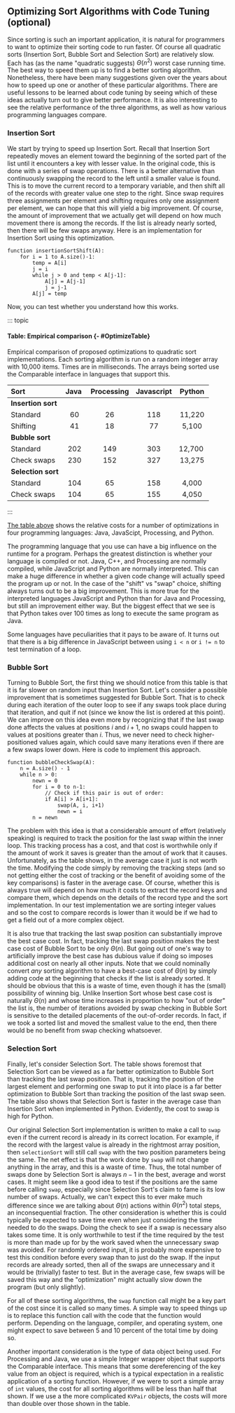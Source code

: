 
## Optimizing Sort Algorithms with Code Tuning (optional)

Since sorting is such an important application, it is natural for
programmers to want to optimize their sorting code to run faster. Of
course all quadratic sorts (Insertion Sort, Bubble Sort and Selection
Sort) are relatively slow. Each has (as the name "quadratic suggests)
$\Theta(n^2)$ worst case running time. The best way to speed them up is
to find a better sorting algorithm. Nonetheless, there have been many
suggestions given over the years about how to speed up one or another of
these particular algorithms. There are useful lessons to be learned
about code tuning by seeing which of these ideas actually turn out to
give better performance. It is also interesting to see the relative
performance of the three algorithms, as well as how various programming
languages compare.

### Insertion Sort

We start by trying to speed up Insertion Sort. Recall that Insertion
Sort repeatedly moves an element toward the beginning of the sorted part
of the list until it encounters a key with lesser value. In the original
code, this is done with a series of swap operations. There is a better
alternative than continuously swapping the record to the left until a
smaller value is found. This is to move the current record to a
temporary variable, and then shift all of the records with greater value
one step to the right. Since swap requires three assignments per element
and shifting requires only one assignment per element, we can hope that
this will yield a big improvement. Of course, the amount of improvement
that we actually get will depend on how much movement there is among the
records. If the list is already nearly sorted, then there will be few
swaps anyway. Here is an implementation for Insertion Sort using this
optimization.

    function insertionSortShift(A):
        for i = 1 to A.size()-1:
            temp = A[i]
            j = i
            while j > 0 and temp < A[j-1]:
                A[j] = A[j-1]
                j = j-1
            A[j] = temp


Now, you can test whether you understand how this works.

<avembed id="insertionSortWithoutSwapPRO" src="Sorting/insertionSortWithoutSwapPRO.html" type="pe" name="Insertion Sort Without Swap Proficiency Exercise"/>

::: topic
#### Table: Empirical comparison {- #OptimizeTable}

Empirical comparison of proposed optimizations to quadratic sort
implementations. Each sorting algorithm is run on a random integer array
with 10,000 items. Times are in milliseconds. The arrays being sorted
use the Comparable interface in languages that support this.

| Sort               |  Java | Processing | Javascript | Python  |
|:-------------------|:-----:|:----------:|:----------:|:-------:|
| **Insertion sort** |       |            |            |         |
| Standard           |  60   |    26      |    118     | 11,220  |
| Shifting           |  41   |    18      |     77     |  5,100  |
| **Bubble sort**    |       |            |            |         |
| Standard           |  202  |    149     |    303     | 12,700  |
| Check swaps        |  230  |    152     |    327     | 13,275  |
| **Selection sort** |       |            |            |         |
| Standard           |  104  |    65      |    158     |  4,000  |
| Check swaps        |  104  |    65      |    155     |  4,050  |

:::

[The table above](#OptimizeTable) shows the relative
costs for a number of optimizations in four programming languages: Java,
JavaScipt, Processing, and Python.

The programming language that you use can have a big influence on the
runtime for a program. Perhaps the greatest distinction is whether your
language is compiled or not. Java, C++, and Processing are normally
compiled, while JavaScript and Python are normally interpreted. This can
make a huge difference in whether a given code change will actually
speed the program up or not. In the case of the "shift" vs "swap"
choice, shifting always turns out to be a big improvement. This is more
true for the interpreted languages JavaScript and Python than for Java
and Processing, but still an improvement either way. But the biggest
effect that we see is that Python takes over 100 times as long to
execute the same program as Java.

Some languages have peculiarities that it pays to be aware of. It turns
out that there is a big difference in JavaScript between using `i < n`
or `i != n` to test termination of a loop.

### Bubble Sort

Turning to Bubble Sort, the first thing we should notice from this table
is that it is far slower on random input than Insertion Sort. Let's
consider a possible improvement that is sometimes suggested for Bubble
Sort. That is to check during each iteration of the outer loop to see if
any swaps took place during that iteration, and quit if not (since we
know the list is ordered at this point). We can improve on this idea
even more by recognizing that if the last swap done affects the values
at positions $i$ and $i+1$, no swaps could happen to values at positions
greater than $i$. Thus, we never need to check higher-positioned values
again, which could save many iterations even if there are a few swaps
lower down. Here is code to implement this approach.


    function bubbleCheckSwap(A):
        n = A.size() - 1
        while n > 0:
            newn = 0
            for i = 0 to n-1:
                // Check if this pair is out of order:
                if A[i] > A[i+1]:
                    swap(A, i, i+1)
                    newn = i
            n = newn


The problem with this idea is that a considerable amount of effort
(relatively speaking) is required to track the position for the last
swap within the inner loop. This tracking process has a cost, and that
cost is worthwhile only if the amount of work it saves is greater than
the amout of work that it causes. Unfortunately, as the table shows, in
the average case it just is not worth the time. Modifying the code
simply by removing the tracking steps (and so not getting either the
cost of tracking or the benefit of avoiding some of the key comparisons)
is faster in the average case. Of course, whether this is always true
will depend on how much it costs to extract the record keys and compare
them, which depends on the details of the record type and the sort
implementation. In our test implementation we are sorting integer values
and so the cost to compare records is lower than it would be if we had
to get a field out of a more complex object.

It is also true that tracking the last swap position can substantially
improve the best case cost. In fact, tracking the last swap position
makes the best case cost of Bubble Sort to be only $\Theta(n)$. But
going out of one's way to artificially improve the best case has
dubious value if doing so imposes additional cost on nearly all other
inputs. Note that we could nominally convert *any* sorting algorithm to
have a best-case cost of $\Theta(n)$ by simply adding code at the
beginning that checks if the list is already sorted. It should be
obvious that this is a waste of time, even though it has the (small)
possibility of winning big. Unlike Insertion Sort whose best case cost
is naturally $\Theta(n)$ and whose time increases in proportion to how
"out of order" the list is, the number of iterations avoided by swap
checking in Bubble Sort is sensitive to the detailed placements of the
out-of-order records. In fact, if we took a sorted list and moved the
smallest value to the end, then there would be no benefit from swap
checking whatsoever.

### Selection Sort

Finally, let's consider Selection Sort. The table shows foremost that
Selection Sort can be viewed as a far better optimization to Bubble Sort
than tracking the last swap position. That is, tracking the position of
the largest element and performing one swap to put it into place is a
far better optimization to Bubble Sort than tracking the position of the
last swap seen. The table also shows that Selection Sort is faster in
the average case than Insertion Sort when implemented in Python.
Evidently, the cost to swap is high for Python.

Our original Selection Sort implementation is written to make a call to
`swap` even if the current record is already in its correct location.
For example, if the record with the largest value is already in the
rightmost array position, then `selectionSort` will still call `swap`
with the two position parameters being the same. The net effect is that
the work done by `swap` will not change anything in the array, and this
is a waste of time. Thus, the total number of swaps done by Selection
Sort is always $n-1$ in the best, average and worst cases. It might seem
like a good idea to test if the positions are the same before calling
`swap`, especially since Selection Sort's claim to fame is its low
number of swaps. Actually, we can't expect this to ever make much
difference since we are talking about $\Theta(n)$ actions within
$\Theta(n^2)$ total steps, an inconsequential fraction. The other
consideration is whether this is could typically be expected to save
time even when just considering the time needed to do the swaps. Doing
the check to see if a swap is necessary also takes some time. It is only
worthwhile to test if the time required by the test is more than made up
for by the work saved when the unnecessary swap was avoided. For
randomly ordered input, it is probably more expensive to test this
condition before every swap than to just do the swap. If the input
records are already sorted, then all of the swaps are unnecessary and it
would be (trivially) faster to test. But in the average case, few swaps
will be saved this way and the "optimization" might actually slow down
the program (but only slightly).

For all of these sorting algorithms, the `swap` function call might be a
key part of the cost since it is called so many times. A simple way to
speed things up is to replace this function call with the code that the
function would perform. Depending on the language, compiler, and
operating system, one might expect to save between 5 and 10 percent of
the total time by doing so.

Another important consideration is the type of data object being used.
For Processing and Java, we use a simple Integer wrapper object that
supports the Comparable interface. This means that some dereferencing of
the key value from an object is required, which is a typical expectation
in a realistic application of a sorting function. However, if we were to
sort a simple array of `int` values, the cost for all sorting algorithms
will be less than half that shown. If we use a the more complicated
`KVPair` objects, the costs will more than double over those shown in
the table.
